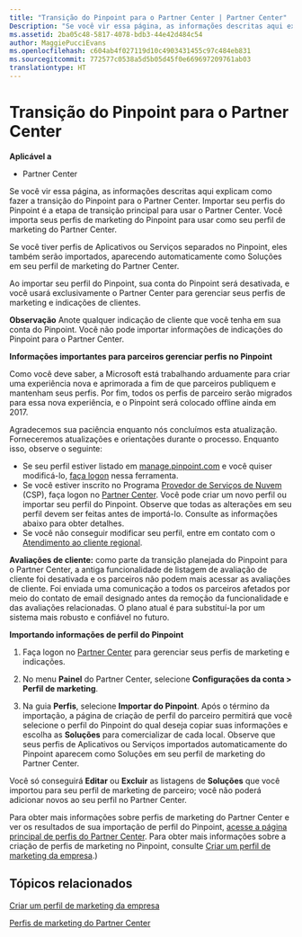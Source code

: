 ```yaml
---
title: "Transição do Pinpoint para o Partner Center | Partner Center"
Description: "Se você vir essa página, as informações descritas aqui explicam como fazer a transição do Pinpoint para o Partner Center."
ms.assetid: 2ba05c48-5817-4078-bdb3-44e42d484c54
author: MaggiePucciEvans
ms.openlocfilehash: c604ab4f027119d10c4903431455c97c484eb831
ms.sourcegitcommit: 772577c0538a5d5b05d45f0e669697209761ab03
translationtype: HT
---
```

# <a name="transition-from-pinpoint-to-partner-center"></a>Transição do Pinpoint para o Partner Center

**Aplicável a**

-  Partner Center

Se você vir essa página, as informações descritas aqui explicam como fazer a transição do Pinpoint para o Partner Center. Importar seu perfis do Pinpoint é a etapa de transição principal para usar o Partner Center. Você importa seus perfis de marketing do Pinpoint para usar como seu perfil de marketing do Partner Center.

Se você tiver perfis de Aplicativos ou Serviços separados no Pinpoint, eles também serão importados, aparecendo automaticamente como Soluções em seu perfil de marketing do Partner Center.

Ao importar seu perfil do Pinpoint, sua conta do Pinpoint será desativada, e você usará exclusivamente o Partner Center para gerenciar seus perfis de marketing e indicações de clientes.

**Observação**  Anote qualquer indicação de cliente que você tenha em sua conta do Pinpoint. Você não pode importar informações de indicações do Pinpoint para o Partner Center.

 **Informações importantes para parceiros gerenciar perfis no Pinpoint**

Como você deve saber, a Microsoft está trabalhando arduamente para criar uma experiência nova e aprimorada a fim de que parceiros publiquem e mantenham seus perfis. Por fim, todos os perfis de parceiro serão migrados para essa nova experiência, e o Pinpoint será colocado offline ainda em 2017.

Agradecemos sua paciência enquanto nós concluímos esta atualização. Forneceremos atualizações e orientações durante o processo. Enquanto isso, observe o seguinte:

-   Se seu perfil estiver listado em [manage.pinpoint.com](https://go.microsoft.com/fwlink/?linkid=838399) e você quiser modificá-lo, [faça logon](https://go.microsoft.com/fwlink/?linkid=838394) nessa ferramenta.
-   Se você estiver inscrito no Programa [Provedor de Serviços de Nuvem](https://go.microsoft.com/fwlink/?linkid=838395) (CSP), faça logon no [Partner Center](https://go.microsoft.com/fwlink/?linkid=838396). Você pode criar um novo perfil ou importar seu perfil do Pinpoint. Observe que todas as alterações em seu perfil devem ser feitas antes de importá-lo. Consulte as informações abaixo para obter detalhes.
-   Se você não conseguir modificar seu perfil, entre em contato com o [Atendimento ao cliente regional](https://go.microsoft.com/fwlink/?linkid=838398). 

**Avaliações de cliente:** como parte da transição planejada do Pinpoint para o Partner Center, a antiga funcionalidade de listagem de avaliação de cliente foi desativada e os parceiros não podem mais acessar as avaliações de cliente. Foi enviada uma comunicação a todos os parceiros afetados por meio do contato de email designado antes da remoção da funcionalidade e das avaliações relacionadas. O plano atual é para substituí-la por um sistema mais robusto e confiável no futuro.

**Importando informações de perfil do Pinpoint**

1.  Faça logon no [Partner Center](https://partnercenter.microsoft.com/) para gerenciar seus perfis de marketing e indicações.
2.  No menu **Painel** do Partner Center, selecione **Configurações da conta &gt; Perfil de marketing**.

3.  Na guia **Perfis**, selecione **Importar do Pinpoint**. Após o término da importação, a página de criação de perfil do parceiro permitirá que você selecione o perfil do Pinpoint do qual deseja copiar suas informações e escolha as **Soluções** para comercializar de cada local. Observe que seus perfis de Aplicativos ou Serviços importados automaticamente do Pinpoint aparecem como Soluções em seu perfil de marketing do Partner Center.

Você só conseguirá **Editar** ou **Excluir** as listagens de **Soluções** que você importou para seu perfil de marketing de parceiro; você não poderá adicionar novos ao seu perfil no Partner Center.

Para obter mais informações sobre perfis de marketing do Partner Center e ver os resultados de sua importação de perfil do Pinpoint, [acesse a página principal de perfis do Partner Center](https://partnercenter.microsoft.com/pcv/publishing). Para obter mais informações sobre a criação de perfis de marketing no Pinpoint, consulte [Criar um perfil de marketing da empresa](create-a-marketing-profile.md).)

## <a name="related-topics"></a>Tópicos relacionados


[Criar um perfil de marketing da empresa](create-a-marketing-profile.md)

[Perfis de marketing do Partner Center](https://partnercenter.microsoft.com/pcv/publishing)

 

 



